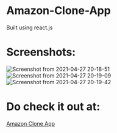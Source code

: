 # Amazon-Clone-App
Built using react.js

# Screenshots:
![Screenshot from 2021-04-27 20-18-51](https://user-images.githubusercontent.com/55761079/116267223-d7f62600-a799-11eb-888f-5f62dc263998.png)
![Screenshot from 2021-04-27 20-19-09](https://user-images.githubusercontent.com/55761079/116267288-e80e0580-a799-11eb-8c39-d0c135f9e53d.png)
![Screenshot from 2021-04-27 20-19-42](https://user-images.githubusercontent.com/55761079/116267304-ec3a2300-a799-11eb-9a3a-4054f11328de.png)

# Do check it out at:
[Amazon Clone App](https://clone-ce345.web.app/)
